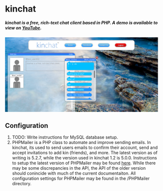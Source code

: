 kinchat
=======

##### kinchat is a free, rich-text chat client based in PHP. A demo is available to view on [YouTube](https://www.youtube.com/watch?v=rdCnedrxslk).

![Screenshot 1](screenshots/screenshot1.png)

## Configuration
1. TODO: Write instructions for MySQL database setup.
2. PHPMailer is a PHP class to automate and improve sending emails. In kinchat, its used to send users emails to confirm their account, send and accept invitations to add kin (friends), and more. The latest version as of writing is 5.2.7, while the version used in kinchat 1.2 is 5.0.0. Instructions to setup the latest version of PHPMailer may be found [here](https://github.com/PHPMailer/PHPMailer/blob/master/README.md). While there may be some discrepancies in the API, the API of the older version should conincide with much of the current documentaiton. All configuration settings for PHPMailer may be found in the /PHPMailer directory.
